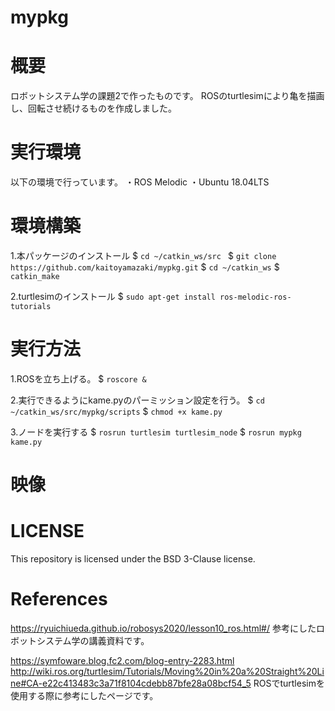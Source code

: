 # mypkg

# 概要
ロボットシステム学の課題2で作ったものです。
ROSのturtlesimにより亀を描画し、回転させ続けるものを作成しました。

# 実行環境

以下の環境で行っています。
・ROS Melodic
・Ubuntu 18.04LTS


# 環境構築
1.本パッケージのインストール
    $ `cd ~/catkin_ws/src `
    $ `git clone https://github.com/kaitoyamazaki/mypkg.git`
    $ `cd ~/catkin_ws`
    $ `catkin_make`
    
2.turtlesimのインストール
    $ `sudo apt-get install ros-melodic-ros-tutorials`
    
    
# 実行方法

1.ROSを立ち上げる。
    $ `roscore &`

2.実行できるようにkame.pyのパーミッション設定を行う。
    $ `cd ~/catkin_ws/src/mypkg/scripts`
    $ `chmod +x kame.py`
    
3.ノードを実行する
    $ `rosrun turtlesim turtlesim_node`
    $ `rosrun mypkg kame.py`
    
    
# 映像


# LICENSE
This repository is licensed under the BSD 3-Clause license.

# References
https://ryuichiueda.github.io/robosys2020/lesson10_ros.html#/
参考にしたロボットシステム学の講義資料です。

https://symfoware.blog.fc2.com/blog-entry-2283.html
http://wiki.ros.org/turtlesim/Tutorials/Moving%20in%20a%20Straight%20Line#CA-e22c413483c3a71f8104cdebb87bfe28a08bcf54_5
ROSでturtlesimを使用する際に参考にしたページです。




    
    
